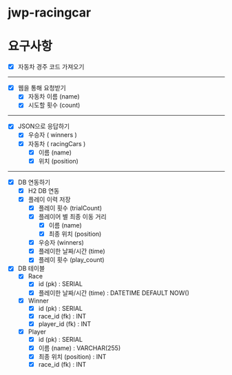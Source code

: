 # jwp-racingcar

# 요구사항

- [x] 자동차 경주 코드 가져오기

---

- [x] 웹을 통해 요청받기
    - [x] 자동차 이름 (name)
    - [x] 시도할 횟수 (count)

---

- [x] JSON으로 응답하기
    - [x] 우승자 ( winners )
    - [x] 자동차 ( racingCars )
        - [x] 이름 (name)
        - [x] 위치 (position)

---

- [x] DB 연동하기
    - [x] H2 DB 연동
    - [x] 플레이 이력 저장
        - [x] 플레이 횟수 (trialCount)
        - [x] 플레이어 별 최종 이동 거리
            - [x] 이름 (name)
            - [x] 최종 위치 (position)
        - [x] 우승자 (winners)
        - [x] 플레이한 날짜/시간 (time)
        - [x] 플레이 횟수 (play_count)

- [x] DB 테이블
    - [x] Race
        - [x] id (pk) : SERIAL
        - [x] 플레이한 날짜/시간 (time) : DATETIME DEFAULT NOW()

    - [x] Winner
        - [x] id (pk) : SERIAL
        - [x] race_id (fk) : INT
        - [x] player_id (fk) : INT

    - [x] Player
        - [x] id (pk) : SERIAL
        - [x] 이름 (name) : VARCHAR(255)
        - [x] 최종 위치 (position) : INT
        - [x] race_id (fk) : INT
